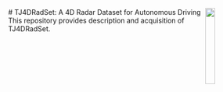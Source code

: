 <img src="docs/logo/TONGJI.jpg" align="right" width="20%">
# TJ4DRadSet: A 4D Radar Dataset for Autonomous Driving 
This repository provides description and acquisition of TJ4DRadSet.
